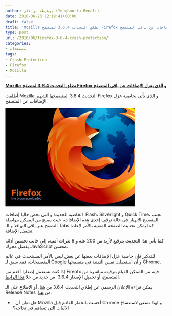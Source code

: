 ```yaml
---
author: يوغرطة بن علي (Youghourta Benali)
date: 2010-06-23 12:19:41+00:00
draft: false
title: 'Mozilla تطلق التحديث 3.6.4 لمتصفح Firefox و الذي يعزل الإضافات عن باقي المتصفح  '
type: post
url: /2010/06/firefox-3-6-4-crash-protection/
categories:
- متصفحات
tags:
- Crash Protection
- Firefox
- Mozilla
---
```


**[Mozilla تطلق التحديث 3.6.4 لمتصفح Firefox و الذي يعزل الإضافات عن باقي المتصفح](https://www.it-scoop.com/2010/06/firefox-3-6-4-crash-protection)**




أطلقت Mozilla التحديث 3.6.4  لمتصفحها الشهير Firefox و الذي يأتي بخاصية عزل الإضافات عن المتصفح.




[![](mozilla-firefox.jpg)
](https://www.it-scoop.com/2010/06/firefox-3-6-4-crash-protection)




الخاصية الجديدة و التي تخص حاليا إضافات  Flash، Silverlight و Quick Time، تجنب المتصفح الانهيار في حالة توقف إحدى هذه الإضافات، حيث يصبح من الممكن مواصلة التصفح عبر باقي النوافذ و الـ Tabs كما يمكن تحديث الصفحة المعنية بالأمر لإعادة تشغيل الإضافة.


كما يأتي هذا التحديث بترقيع لأزيد من 200 علة و 9 ثغرات أمنية، إلى جانب تحسين أدائه بفضل محرك JavaScript محسن.

للتذكير فإن خاصية عزل الإضافات بعضها عن بعض ليس بالأمر المستحدث في عالم المتصفحات، فقد سبق لـ Google و أن استعملت نفس التقنية في متصفحها Chrome.

إذا كنت تستعمل إصدارا أقدم من Fireofx فإنه من الممكن القيام بترقيته مباشرة من المتصفح، أو تحميل الإصدار 3.6.4  من جديد من خلا [هذا الرابط](http://www.mozilla.com/en-US/).

يمكن قراءة الإعلان الرسمي عن إطلاق التحديث 3.6.4 من [هنا](http://www.mozilla-europe.org/fr/firefox/3.6.4/releasenotes/)، أو الإطلاع على الـ Release Notes  من [هنا](http://www.mozilla-europe.org/fr/firefox/3.6.4/releasenotes/).

-   هل تظن أن Mozilla أحست بالخطر القادم قِبل Chrome و لهذا تسعى لاستنساخ الآليات التي تساهم في نجاحه؟
